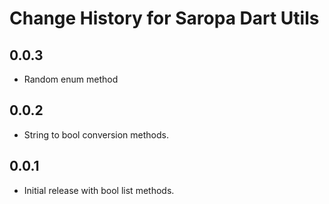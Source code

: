 # Change History for Saropa Dart Utils

## 0.0.3

* Random enum method

## 0.0.2

* String to bool conversion methods.

## 0.0.1

* Initial release with bool list methods.
